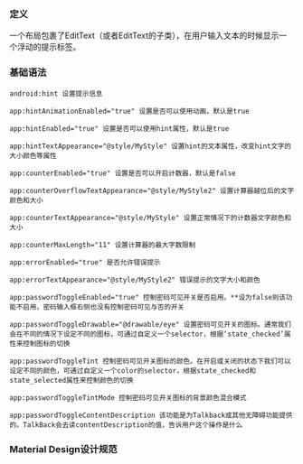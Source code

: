 ### 定义

一个布局包裹了EditText（或者EditText的子类），在用户输入文本的时候显示一个浮动的提示标签。

### 基础语法

    android:hint 设置提示信息

    app:hintAnimationEnabled="true" 设置是否可以使用动画，默认是true

    app:hintEnabled="true" 设置是否可以使用hint属性，默认是true

    app:hintTextAppearance="@style/MyStyle" 设置hint的文本属性，改变hint文字的大小颜色等属性

    app:counterEnabled="true" 设置是否可以开启计数器，默认是false

    app:counterOverflowTextAppearance="@style/MyStyle2" 设置计算器越位后的文字颜色和大小

    app:counterTextAppearance="@style/MyStyle" 设置正常情况下的计数器文字颜色和大小

    app:counterMaxLength="11" 设置计算器的最大字数限制

    app:errorEnabled="true" 是否允许错误提示

    app:errorTextAppearance="@style/MyStyle2" 错误提示的文字大小和颜色

    app:passwordToggleEnabled="true" 控制密码可见开关是否启用。**设为false则该功能不启用，密码输入框右侧也没有控制密码可见与否的开关

    app:passwordToggleDrawable="@drawable/eye" 设置密码可见开关的图标。通常我们会在不同的情况下设定不同的图标，可通过自定义一个selector，根据‘state_checked’属性来控制图标的切换

    app:passwordToggleTint 控制密码可见开关图标的颜色。在开启或关闭的状态下我们可以设定不同的颜色，可通过自定义一个color的selector，根据state_checked和state_selected属性来控制颜色的切换

    app:passwordToggleTintMode 控制密码可见开关图标的背景颜色混合模式

    app:passwordToggleContentDescription 该功能是为Talkback或其他无障碍功能提供的。TalkBack会去读contentDescription的值，告诉用户这个操作是什么

### Material Design设计规范
